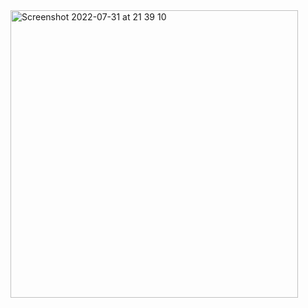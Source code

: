 <img width="460" alt="Screenshot 2022-07-31 at 21 39 10" src="https://user-images.githubusercontent.com/76026227/182511349-3bdf5008-2b3e-488f-9bbf-d423810e4414.png">
